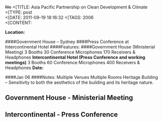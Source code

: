 ~~file~~
<[TITLE: 	Asia Pacific Partnership on Clean Development & Climate	
<[TYPE: 	post	
<[DATE: 	2011-09-19 18:16:32	
<[TAGS: 	2006	
<[CONTENT: 	

**Location:**




 ####Government House – Sydney
####Press Conference at Intercontinental Hotel
####Features:
 ####Government House (Ministerial Meeting)
 3 Booths
 30 Conference Microphones
 170 Receivers &amp; Headphones
 <strong>Intercontinental Hotel (Press Conference
 and working meetings)</strong>
 3 Booths
 60 Conference Microphones
 400 Receivers &amp; Headphones
**Date:**




 ####Jan 06
####Notes:
 Multiple Venues
 Multiple Rooms
 Heritage Building – Sensitivity to both the aesthetics of the building and its heritage nature.

<h2>Government House - Ministerial Meeting</h2>

































<h2>Intercontinental - Press Conference</h2>

























